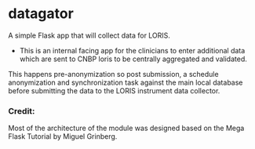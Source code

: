 # datagator

A simple Flask app that will collect data for LORIS. 
- This is an internal facing app for the clinicians to enter additional data which are sent to CNBP loris to be centrally aggregated and validated. 

This happens pre-anonymization so post submission, a schedule anonymization and synchronization task against the main local database before submitting the data to the LORIS instrument data collector. 

### Credit: 
Most of the architecture of the module was designed based on the Mega Flask Tutorial by Miguel Grinberg. 
